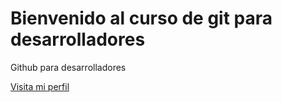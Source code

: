 # Bienvenido al curso de git para desarrolladores

Github para desarrolladores

[Visita mi perfil](http://google.com)

